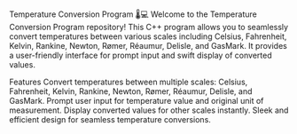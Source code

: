 Temperature Conversion Program 🌡️💻
Welcome to the Temperature Conversion Program repository! This C++ program allows you to seamlessly convert temperatures between various scales including Celsius, Fahrenheit, Kelvin, Rankine, Newton, Rømer, Réaumur, Delisle, and GasMark. It provides a user-friendly interface for prompt input and swift display of converted values.

Features
Convert temperatures between multiple scales: Celsius, Fahrenheit, Kelvin, Rankine, Newton, Rømer, Réaumur, Delisle, and GasMark.
Prompt user input for temperature value and original unit of measurement.
Display converted values for other scales instantly.
Sleek and efficient design for seamless temperature conversions.
